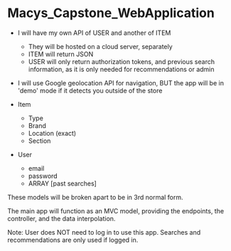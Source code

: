# Macys_Capstone_WebApplication

- I will have my own API of USER and another of ITEM
    - They will be hosted on a cloud server, separately
    - ITEM will return JSON
    - USER will only return authorization tokens, and previous search information, as it is only needed for recommendations or admin

- I will use Google geolocation API for navigation, BUT the app will be in 'demo' mode if it detects you outside of the store

- Item
    - Type
    - Brand
    - Location (exact)
    - Section

- User
    - email
    - password
    - ARRAY [past searches]

These models will be broken apart to be in 3rd normal form.

The main app will function as an MVC model, providing the endpoints, the controller, and the data interpolation. 

Note: User does NOT need to log in to use this app. Searches and recommendations are only used if logged in.